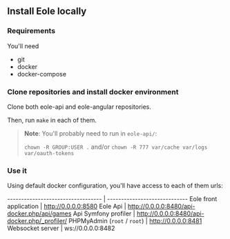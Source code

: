## Install Eole locally


### Requirements

You'll need

- git
- docker
- docker-compose


### Clone repositories and install docker environment

Clone both eole-api and eole-angular repositories.

Then, run `make` in each of them.

> **Note**:
> You'll probably need to run in `eole-api/`:
>
> `chown -R GROUP:USER .` and/or `chown -R 777 var/cache var/logs var/oauth-tokens`


### Use it

Using default docker configuration, you'll have access to each of them urls:

---------------------------------- | -----------------------------
Eole front application             | http://0.0.0.0:8580
Eole Api                           | http://0.0.0.0:8480/api-docker.php/api/games
Api Symfony profiler               | http://0.0.0.0:8480/api-docker.php/_profiler/
PHPMyAdmin (`root` / `root`)       | http://0.0.0.0:8481
Websocket server                   | ws://0.0.0.0:8482
